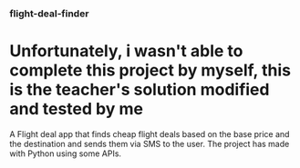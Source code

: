 ### flight-deal-finder 
# Unfortunately, i wasn't able to complete this project by myself, this is the teacher's solution modified and tested by me

A Flight deal app that finds cheap flight deals based on the base price and the destination and sends them via SMS to the user. The project has made with Python using some APIs.
